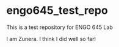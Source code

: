 # engo645_test_repo
This is a test repository for ENGO 645 Lab

I am Zunera. I think I did well so far!